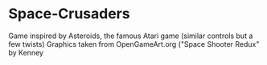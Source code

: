 # Space-Crusaders
Game inspired by Asteroids, the famous Atari game (similar controls but a few twists)
Graphics taken from OpenGameArt.org ("Space Shooter Redux" by Kenney
